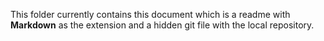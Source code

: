 This folder currently contains  this document which is a readme with **Markdown** as the extension and a hidden git file with the local repository.